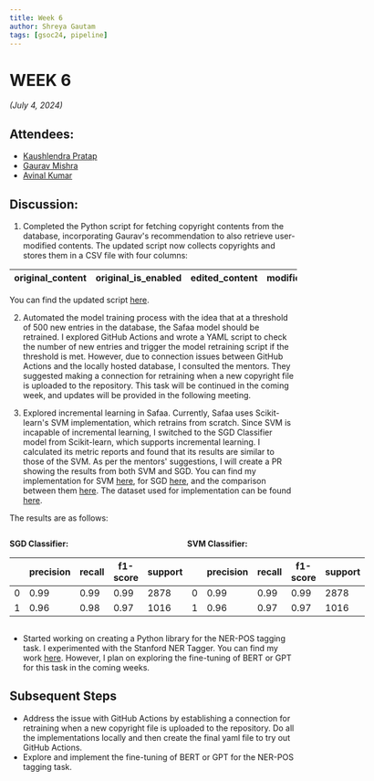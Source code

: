 ```yaml
---
title: Week 6
author: Shreya Gautam
tags: [gsoc24, pipeline]
---
```


<!--
SPDX-License-Identifier: CC-BY-SA-4.0

SPDX-FileCopyrightText: 2024 Shreya Gautam <gautamm.shreya@gmail.com>
-->

# WEEK 6
*(July 4, 2024)*

## Attendees:
- [Kaushlendra Pratap](https://github.com/Kaushl2208)
- [Gaurav Mishra](https://github.com/GMishx)
- [Avinal Kumar](https://github.com/avinal)

## Discussion:
1. Completed the Python script for fetching copyright contents from the database, incorporating Gaurav's recommendation to also retrieve user-modified contents. The updated script now collects copyrights and stores them in a CSV file with four columns:

| original_content      | original_is_enabled | edited_content        | modified_is_enabled |
|-----------------------|---------------------|-----------------------|---------------------|


You can find the updated script [here](https://github.com/ShreyaGautamm/gsoc_24/blob/895ac5814097386f816d9ae703034cbe60244819/files/copyrights_script_v2.py).

2. Automated the model training process with the idea that at a threshold of 500 new entries in the database, the Safaa model should be retrained. I explored GitHub Actions and wrote a YAML script to check the number of new entries and trigger the model retraining script if the threshold is met. However, due to connection issues between GitHub Actions and the locally hosted database, I consulted the mentors. They suggested making a connection for retraining when a new copyright file is uploaded to the repository. This task will be continued in the coming week, and updates will be provided in the following meeting.

3. Explored incremental learning in Safaa. Currently, Safaa uses Scikit-learn's SVM implementation, which retrains from scratch. Since SVM is incapable of incremental learning, I switched to the SGD Classifier model from Scikit-learn, which supports incremental learning. I calculated its metric reports and found that its results are similar to those of the SVM. As per the mentors' suggestions, I will create a PR showing the results from both SVM and SGD. You can find my implementation for SVM [here](https://github.com/ShreyaGautamm/gsoc_24/blob/33917177a876562cc4d2f7c308f7e2dbe03cd4c3/files/model_implementations/copyright_classification_SVM.ipynb), for SGD [here](https://github.com/ShreyaGautamm/gsoc_24/blob/33917177a876562cc4d2f7c308f7e2dbe03cd4c3/files/model_implementations/copyright_classification_SGD.ipynb), and the comparison between them [here](#). The dataset used for implementation can be found [here](https://github.com/ShreyaGautamm/gsoc_24/blob/33917177a876562cc4d2f7c308f7e2dbe03cd4c3/files/datasets/fossology-master.csv).

The results are as follows:

<div style="display: flex; justify-content: space-between;">

<div style="flex: 0 0 48%;">

**SGD Classifier:**

|               | precision | recall | f1-score | support |
|---------------|-----------|--------|----------|---------|
| 0             | 0.99      | 0.99   | 0.99     | 2878    |
| 1             | 0.96      | 0.98   | 0.97     | 1016    |

</div>

<div style="flex: 0 0 48%;">

**SVM Classifier:**

|               | precision | recall | f1-score | support |
|---------------|-----------|--------|----------|---------|
| 0             | 0.99      | 0.99   | 0.99     | 2878    |
| 1             | 0.96      | 0.97   | 0.97     | 1016    |

</div>

</div>

* Started working on creating a Python library for the NER-POS tagging task. I experimented with the Stanford NER Tagger. You can find my work [here](https://github.com/ShreyaGautamm/gsoc_24/blob/33917177a876562cc4d2f7c308f7e2dbe03cd4c3/files/ner/Stanford_Tagger.ipynb). However, I plan on exploring the fine-tuning of BERT or GPT for this task in the coming weeks.

## Subsequent Steps
* Address the issue with GitHub Actions by establishing a connection for retraining when a new copyright file is uploaded to the repository. Do all the implementations locally and then create the final yaml file to try out GitHub Actions.
* Explore and implement the fine-tuning of BERT or GPT for the NER-POS tagging task.